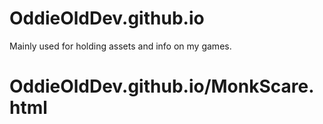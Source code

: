 # OddieOldDev.github.io

Mainly used for holding assets and info on my games.
# OddieOldDev.github.io/MonkScare.html